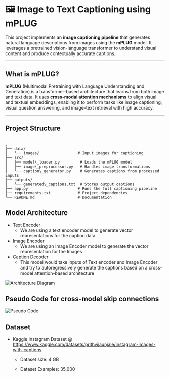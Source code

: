 
# 🖼️ Image to Text Captioning using mPLUG

This project implements an **image captioning pipeline** that generates natural language descriptions from images using the **mPLUG** model. It leverages a pretrained vision-language transformer to understand visual content and produce contextually accurate captions.

---

## What is mPLUG?

**mPLUG** (Multimodal Pretraining with Language Understanding and Generation) is a transformer-based architecture that learns from both image and text data. It uses **cross-modal attention mechanisms** to align visual and textual embeddings, enabling it to perform tasks like image captioning, visual question answering, and image-text retrieval with high accuracy.

---

## Project Structure

```

.
├── data/
│   └── images/                 # Input images for captioning
├── src/
│   ├── model\_loader.py         # Loads the mPLUG model
│   ├── image\_preprocessor.py   # Handles image transformations
│   └── caption\_generator.py    # Generates captions from processed inputs
├── outputs/
│   └── generated\_captions.txt  # Stores output captions
├── app.py                      # Runs the full captioning pipeline
├── requirements.txt            # Project dependencies
└── README.md                   # Documentation

````


## Model Architecture 

- Text Encoder 
  - We are using a text encoder model to generate vector representations for the caption data 
- Image Encoder 
  - We are using an Image Encoder model to generate the vector representation for the Images 
- Caption Decoder
  - This model would take inputs of Text encoder and Image Encoder and try to autoregressively generate the captions based on a cross-model attention-based architecture


![Architecture Diagram](mPLUG_Architecture.png)

## Pseudo Code for cross-model skip connections

![Pseudo Code](PsudoCode_mPLUG.png)



## Dataset 

- Kaggle Instagram Dataset @ https://www.kaggle.com/datasets/prithvijaunjale/instagram-images-with-captions 

  - Dataset size: 4 GB 

  - Dataset Examples: 35,000
